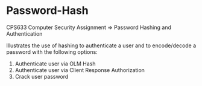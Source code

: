 # Password-Hash
CPS633 Computer Security Assignment => Password Hashing and Authentication

Illustrates the use of hashing to authenticate a user and to encode/decode a password with the following options:

1. Authenticate user via OLM Hash
2. Authenticate user via Client Response Authorization
3. Crack user password
